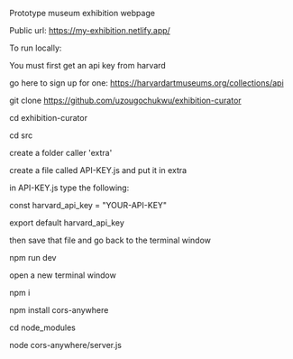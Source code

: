 Prototype museum exhibition webpage

Public url: https://my-exhibition.netlify.app/

To run locally:

You must first get an api key from harvard

go here to sign up for one: https://harvardartmuseums.org/collections/api

git clone https://github.com/uzougochukwu/exhibition-curator

cd exhibition-curator

cd src

create a folder caller 'extra'

create a file called API-KEY.js and put it in extra

in API-KEY.js type the following:

const harvard_api_key = "YOUR-API-KEY"

export default harvard_api_key

then save that file and go back to the terminal window

npm run dev

open a new terminal window

npm i

npm install cors-anywhere

cd node_modules

node cors-anywhere/server.js
